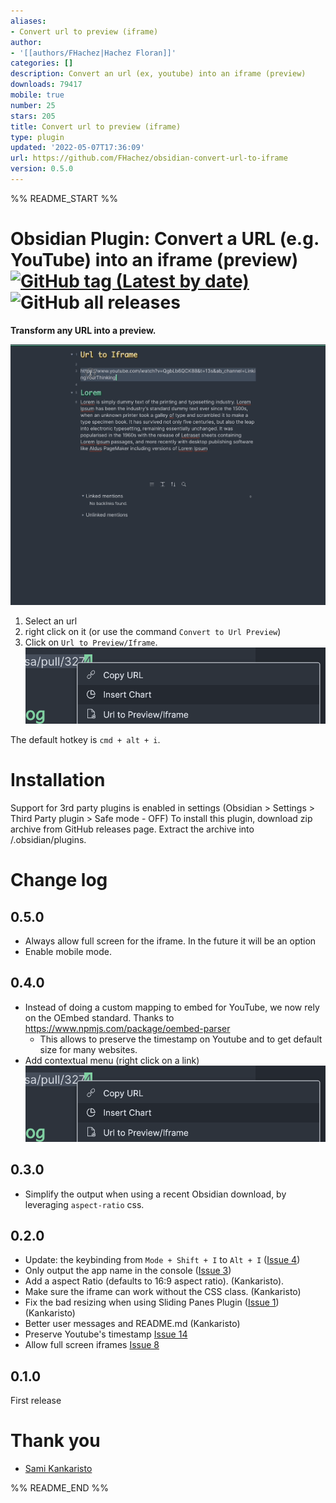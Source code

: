 ```yaml
---
aliases:
- Convert url to preview (iframe)
author:
- '[[authors/FHachez|Hachez Floran]]'
categories: []
description: Convert an url (ex, youtube) into an iframe (preview)
downloads: 79417
mobile: true
number: 25
stars: 205
title: Convert url to preview (iframe)
type: plugin
updated: '2022-05-07T17:36:09'
url: https://github.com/FHachez/obsidian-convert-url-to-iframe
version: 0.5.0
---
```


%% README_START %%

# Obsidian Plugin: Convert a URL (e.g. YouTube) into an iframe (preview) [![GitHub tag (Latest by date)](https://img.shields.io/github/v/tag/FHachez/obsidian-convert-url-to-iframe)](https://github.com/FHachez/obsidian-convert-url-to-iframe/releases) ![GitHub all releases](https://img.shields.io/github/downloads/FHachez/obsidian-convert-url-to-iframe/total)
**Transform any URL into a preview.**

![Demo](https://raw.githubusercontent.com/FHachez/obsidian-convert-url-to-iframe/HEAD/images/demo-url-to-preview-0.4.0.gif)

1. Select an url 
2. right click on it (or use the command `Convert to Url Preview`)
3. Click on `Url to Preview/Iframe`.
![contextual menu](https://raw.githubusercontent.com/FHachez/obsidian-convert-url-to-iframe/HEAD/images/contextual-menu.png)


The default hotkey is `cmd + alt + i`.


# Installation
Support for 3rd party plugins is enabled in settings (Obsidian > Settings > Third Party plugin > Safe mode - OFF)
To install this plugin, download zip archive from GitHub releases page. Extract the archive into <vault>/.obsidian/plugins.

# Change log
## 0.5.0
- Always allow full screen for the iframe. In the future it will be an option
- Enable mobile mode.

## 0.4.0
- Instead of doing a custom mapping to embed for YouTube, we now rely on the OEmbed standard. Thanks to https://www.npmjs.com/package/oembed-parser 
    - This allows to preserve the timestamp on Youtube and to get default size for many websites.
- Add contextual menu (right click on a link) ![contextual menu](https://raw.githubusercontent.com/FHachez/obsidian-convert-url-to-iframe/HEAD/images/contextual-menu.png)


## 0.3.0
- Simplify the output when using a recent Obsidian download, by leveraging `aspect-ratio` css.

## 0.2.0
- Update: the keybinding from `Mode + Shift + I` to `Alt + I` ([Issue 4](https://github.com/FHachez/obsidian-convert-url-to-iframe/issues/4)) 
- Only output the app name in the console ([Issue 3](https://github.com/FHachez/obsidian-convert-url-to-iframe/issues/3))
- Add a aspect Ratio (defaults to 16:9 aspect ratio). (Kankaristo).
- Make sure the iframe can work without the CSS class. (Kankaristo)
- Fix the bad resizing when using Sliding Panes Plugin ([Issue 1](https://github.com/FHachez/obsidian-convert-url-to-iframe/issues/1)) (Kankaristo)
- Better user messages and README.md (Kankaristo)
- Preserve Youtube's timestamp [Issue 14](https://github.com/FHachez/obsidian-convert-url-to-iframe/issues/14)
- Allow full screen iframes [Issue 8](https://github.com/FHachez/obsidian-convert-url-to-iframe/issues/8)

## 0.1.0
First release

# Thank you
- [Sami Kankaristo](https://github.com/kankaristo)

%% README_END %%